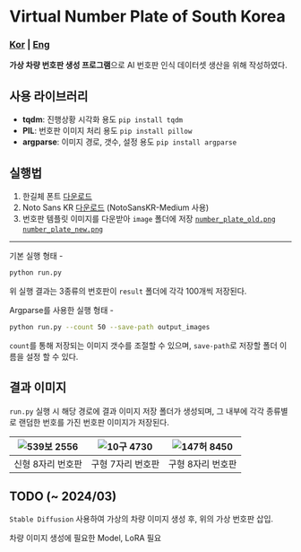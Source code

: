# Virtual Number Plate of South Korea

### [Kor](README.md) | [Eng](README_eng.md)



**가상 차량 번호판 생성 프로그램**으로 AI 번호판 인식 데이터셋 생산을 위해 작성하였다.



## 사용 라이브러리

- **tqdm**: 진행상황 시각화 용도 
   `pip install tqdm `
- **PIL**: 번호판 이미지 처리 용도
  `pip install pillow`
- **argparse**: 이미지 경로, 갯수, 설정 용도
  `pip install argparse`



## 실행법

1. 한길체 폰트 [다운로드](https://www.juso.go.kr/notice/NoticeBoardDetail.do?mgtSn=44&currentPage=11&searchType=&keyword=)
2. Noto Sans KR [다운로드](https://fonts.google.com/noto/specimen/Noto+Sans+KR) (NotoSansKR-Medium 사용)
3. 번호판 템플릿 이미지를 다운받아 `image` 폴더에 저장
   [`number_plate_old.png`](https://github.com/Oh-JongJin/Virtual_Number_Plate/releases/download/v0.1/number_plate_old.png) [`number_plate_new.png`](https://github.com/Oh-JongJin/Virtual_Number_Plate/releases/download/v0.1/number_plate_new.png)

---

기본 실행 형태 -

```bash
python run.py
```

위 실행 결과는 3종류의 번호판이 `result` 폴더에 각각 100개씩 저장된다.



Argparse를 사용한 실행 형태 - 

```bash
python run.py --count 50 --save-path output_images
```

`count`를 통해 저장되는 이미지 갯수를 조절할 수 있으며, `save-path`로 저장할 폴더 이름을 설정 할 수 있다.



## 결과 이미지

`run.py` 실행 시 해당 경로에 결과 이미지 저장 폴더가 생성되며, 그 내부에 각각 종류별로 랜덤한 번호를 가진 번호판 이미지가 저장된다.

| ![539보 2556](https://user-images.githubusercontent.com/45455262/234182656-eb640ab9-f48d-474b-9432-868a9c1b6ac8.png) | ![10구 4730](https://user-images.githubusercontent.com/45455262/234182518-3220eb12-6ffa-4e67-bac8-92aeb5d188c5.png) | ![147허 8450](https://user-images.githubusercontent.com/45455262/234182677-c3e624ed-cf1f-4d37-a539-99c5b31627e0.png) |
| :--------------------------------------: | :--------------------------------------: | :--------------------------------------: |
|                신형 8자리 번호판                |                구형 7자리 번호판                |                구형 8자리 번호판                |



## TODO (~ 2024/03)

`Stable Diffusion` 사용하여 가상의 차량 이미지 생성 후, 위의 가상 번호판 삽입.

차량 이미지 생성에 필요한 Model, LoRA 필요
